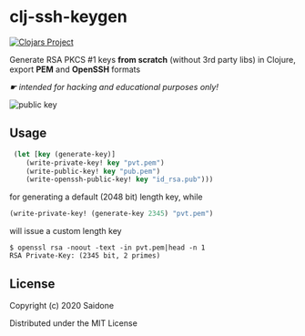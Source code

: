 # clj-ssh-keygen

[![Clojars Project](https://img.shields.io/clojars/v/clj-ssh-keygen.svg)](https://clojars.org/clj-ssh-keygen)

Generate RSA PKCS #1 keys **from scratch** (without 3rd party libs) in Clojure, export **PEM** and **OpenSSH** formats

*☛ intended for hacking and educational purposes only!*

![public key](https://i.postimg.cc/g2hqR9xz/pubkey.png "public key")

## Usage
```clojure
 (let [key (generate-key)]
    (write-private-key! key "pvt.pem")
    (write-public-key! key "pub.pem")
    (write-openssh-public-key! key "id_rsa.pub")))
```
for generating a default (2048 bit) length key, while
```clojure
(write-private-key! (generate-key 2345) "pvt.pem")
```
will issue a custom length key
```console
$ openssl rsa -noout -text -in pvt.pem|head -n 1
RSA Private-Key: (2345 bit, 2 primes)
```

## License
Copyright (c) 2020 Saidone

Distributed under the MIT License

